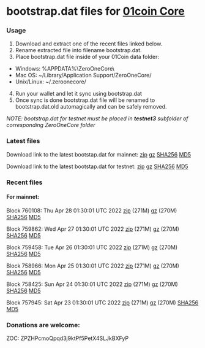 # bootstrap.dat files for [01coin Core](https://01coin.io)

### Usage

1. Download and extract one of the recent files linked below.
2. Rename extracted file into filename bootstrap.dat.
3. Place bootstrap.dat file inside of your 01Coin data folder:
 - Windows: %APPDATA%\ZeroOneCore\
 - Mac OS: ~/Library/Application Support/ZeroOneCore/
 - Unix/Linux: ~/.zeroonecore/
4. Run your wallet and let it sync using bootstrap.dat
5. Once sync is done bootstrap.dat file will be renamed to bootstrap.dat.old automagically and can be safely removed.

_NOTE: bootstrap.dat for testnet must be placed in **testnet3** subfolder of corresponding ZeroOneCore folder_

### Latest files
Download link to the latest bootstap.dat for mainnet: [zip](https://files.01coin.io/mainnet/bootstrap.dat.zip) [gz](https://files.01coin.io/mainnet/bootstrap.dat.tar.gz) [SHA256](https://files.01coin.io/mainnet/sha256.txt) [MD5](https://files.01coin.io/mainnet/md5.txt)

Download link to the latest bootstap.dat for testnet: [zip](https://files.01coin.io/testnet/bootstrap.dat.zip) [gz](https://files.01coin.io/testnet/bootstrap.dat.tar.gz) [SHA256](https://files.01coin.io/testnet/sha256.txt) [MD5](https://files.01coin.io/testnet/md5.txt)

### Recent files

#### For mainnet:

Block 760108: Thu Apr 28 01:30:01 UTC 2022 [zip](https://files.01coin.io/mainnet/2022-04-28/bootstrap.dat.zip) (271M) [gz](https://files.01coin.io/mainnet/2022-04-28/bootstrap.dat.tar.gz) (270M) [SHA256](https://files.01coin.io/mainnet/2022-04-28/sha256.txt) [MD5](https://files.01coin.io/mainnet/2022-04-28/md5.txt)

Block 759862: Wed Apr 27 01:30:01 UTC 2022 [zip](https://files.01coin.io/mainnet/2022-04-27/bootstrap.dat.zip) (271M) [gz](https://files.01coin.io/mainnet/2022-04-27/bootstrap.dat.tar.gz) (270M) [SHA256](https://files.01coin.io/mainnet/2022-04-27/sha256.txt) [MD5](https://files.01coin.io/mainnet/2022-04-27/md5.txt)

Block 759458: Tue Apr 26 01:30:01 UTC 2022 [zip](https://files.01coin.io/mainnet/2022-04-26/bootstrap.dat.zip) (271M) [gz](https://files.01coin.io/mainnet/2022-04-26/bootstrap.dat.tar.gz) (270M) [SHA256](https://files.01coin.io/mainnet/2022-04-26/sha256.txt) [MD5](https://files.01coin.io/mainnet/2022-04-26/md5.txt)

Block 758966: Mon Apr 25 01:30:01 UTC 2022 [zip](https://files.01coin.io/mainnet/2022-04-25/bootstrap.dat.zip) (271M) [gz](https://files.01coin.io/mainnet/2022-04-25/bootstrap.dat.tar.gz) (270M) [SHA256](https://files.01coin.io/mainnet/2022-04-25/sha256.txt) [MD5](https://files.01coin.io/mainnet/2022-04-25/md5.txt)

Block 758425: Sun Apr 24 01:30:01 UTC 2022 [zip](https://files.01coin.io/mainnet/2022-04-24/bootstrap.dat.zip) (271M) [gz](https://files.01coin.io/mainnet/2022-04-24/bootstrap.dat.tar.gz) (270M) [SHA256](https://files.01coin.io/mainnet/2022-04-24/sha256.txt) [MD5](https://files.01coin.io/mainnet/2022-04-24/md5.txt)

Block 757945: Sat Apr 23 01:30:01 UTC 2022 [zip](https://files.01coin.io/mainnet/2022-04-23/bootstrap.dat.zip) (271M) [gz](https://files.01coin.io/mainnet/2022-04-23/bootstrap.dat.tar.gz) (270M) [SHA256](https://files.01coin.io/mainnet/2022-04-23/sha256.txt) [MD5](https://files.01coin.io/mainnet/2022-04-23/md5.txt)


### Donations are welcome:

ZOC: ZPZHPcmoQpqd3j9ktPf5PetX4SLJkBXFyP
